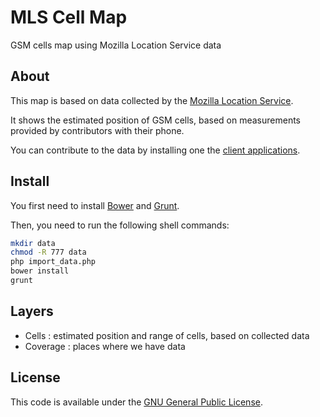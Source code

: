 # MLS Cell Map

GSM cells map using Mozilla Location Service data

## About

This map is based on data collected by the [Mozilla Location Service](https://location.services.mozilla.com/).

It shows the estimated position of GSM cells, based on measurements provided by contributors with their phone.

You can contribute to the data by installing one the [client applications](https://location.services.mozilla.com/apps).

## Install

You first need to install [Bower](https://bower.io/) and [Grunt](https://gruntjs.com/).

Then, you need to run the following shell commands:

```bash
mkdir data
chmod -R 777 data
php import_data.php
bower install
grunt
```

## Layers

* Cells : estimated position and range of cells, based on collected data
* Coverage : places where we have data

## License

This code is available under the [GNU General Public License](http://www.gnu.org/licenses/gpl.html).
